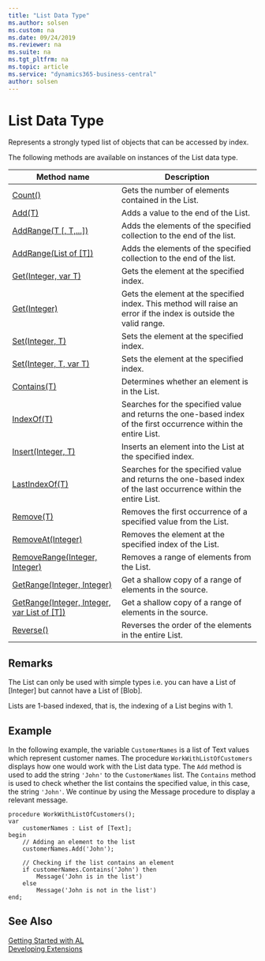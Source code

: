 ```yaml
---
title: "List Data Type"
ms.author: solsen
ms.custom: na
ms.date: 09/24/2019
ms.reviewer: na
ms.suite: na
ms.tgt_pltfrm: na
ms.topic: article
ms.service: "dynamics365-business-central"
author: solsen
---
```

[//]: # (START>DO_NOT_EDIT)
[//]: # (IMPORTANT:Do not edit any of the content between here and the END>DO_NOT_EDIT.)
[//]: # (Any modifications should be made in the .xml files in the ModernDev repo.)
# List Data Type
Represents a strongly typed list of objects that can be accessed by index.



The following methods are available on instances of the List data type.

|Method name|Description|
|-----------|-----------|
|[Count()](list-count-method.md)|Gets the number of elements contained in the List.|
|[Add(T)](list-add-method.md)|Adds a value to the end of the List.|
|[AddRange(T [, T,...])](list-addrange-t-t-method.md)|Adds the elements of the specified collection to the end of the list.|
|[AddRange(List of [T])](list-addrange-list[t]-method.md)|Adds the elements of the specified collection to the end of the list.|
|[Get(Integer, var T)](list-get-integer-t-method.md)|Gets the element at the specified index.|
|[Get(Integer)](list-get-integer-method.md)|Gets the element at the specified index. This method will raise an error if the index is outside the valid range.|
|[Set(Integer, T)](list-set-integer-t-method.md)|Sets the element at the specified index.|
|[Set(Integer, T, var T)](list-set-integer-t-t-method.md)|Sets the element at the specified index.|
|[Contains(T)](list-contains-method.md)|Determines whether an element is in the List.|
|[IndexOf(T)](list-indexof-method.md)|Searches for the specified value and returns the one-based index of the first occurrence within the entire List.|
|[Insert(Integer, T)](list-insert-method.md)|Inserts an element into the List at the specified index.|
|[LastIndexOf(T)](list-lastindexof-method.md)|Searches for the specified value and returns the one-based index of the last occurrence within the entire List.|
|[Remove(T)](list-remove-method.md)|Removes the first occurrence of a specified value from the List.|
|[RemoveAt(Integer)](list-removeat-method.md)|Removes the element at the specified index of the List.|
|[RemoveRange(Integer, Integer)](list-removerange-method.md)|Removes a range of elements from the List.|
|[GetRange(Integer, Integer)](list-getrange-integer-integer-method.md)|Get a shallow copy of a range of elements in the source.|
|[GetRange(Integer, Integer, var List of [T])](list-getrange-integer-integer-list[t]-method.md)|Get a shallow copy of a range of elements in the source.|
|[Reverse()](list-reverse-method.md)|Reverses the order of the elements in the entire List.|

[//]: # (IMPORTANT: END>DO_NOT_EDIT)

## Remarks  
 The List can only be used with simple types i.e. you can have a List of [Integer] but cannot have a List of [Blob]. 

Lists are 1-based indexed, that is, the indexing of a List begins with 1.

## Example  
 In the following example, the variable `CustomerNames` is a list of Text values which represent customer names. The procedure `WorkWithListOfCustomers` displays how one would work with the List data type. The `Add` method is used to add the string `'John'` to the `CustomerNames` list. The `Contains` method is used to check whether the list contains the specified value, in this case, the string `'John'`. We continue by using the Message procedure to display a relevant message. 

```
procedure WorkWithListOfCustomers();
var
    customerNames : List of [Text];
begin
    // Adding an element to the list
    customerNames.Add('John');

    // Checking if the list contains an element
    if customerNames.Contains('John') then
        Message('John is in the list')
    else 
        Message('John is not in the list')
end;

```  

## See Also  
[Getting Started with AL](../../devenv-get-started.md)  
[Developing Extensions](../../devenv-dev-overview.md)  